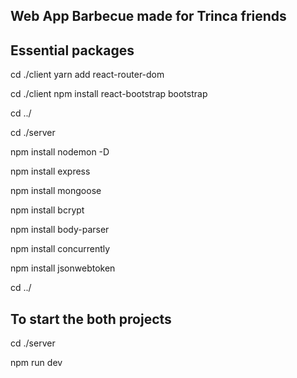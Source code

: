 Web App Barbecue made for Trinca friends
---------------------------------------------------------


Essential packages
---------------------------------------------------------

cd ./client yarn add react-router-dom

cd ./client npm install react-bootstrap bootstrap

cd ../

cd ./server 

npm install nodemon -D

npm install express

npm install mongoose

npm install bcrypt

npm install body-parser

npm install concurrently

npm install jsonwebtoken

cd ../

To start the both projects
------------------------------------------------------------
cd ./server

npm run dev
